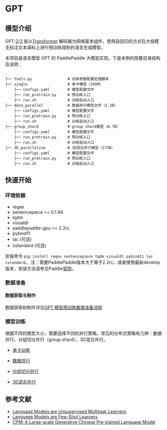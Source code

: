 # GPT

## 模型介绍
GPT-[2](https://cdn.openai.com/better-language-models/language_models_are_unsupervised_multitask_learners.pdf)/[3](https://arxiv.org/pdf/2005.14165.pdf) 是以[Transformer](https://arxiv.org/abs/1706.03762) 解码器为网络基本组件，使用自回归的方式在大规模无标注文本语料上进行预训练得到的语言生成模型。

本项目是语言模型 GPT 的 PaddlePaddle 大模型实现。下是本例的简要目录结构及说明：

```text
.
├── tools.py                # 训练参数配置处理脚本
├── single                  # 单卡模型（345M）
    ├── configs.yaml        # 模型配置文件
    ├── run_pretrain.py     # 预训练入口
    ├── run.sh              # 训练启动入口
├── data_parallel           # 数据并行模型文件（1.3B）
    ├── configs.yaml        # 模型配置文件
    ├── run_pretrain.py     # 预训练入口
    ├── run.sh              # 训练启动入口
├── group_shard             # group shard模型（6.7B）
    ├── configs.yaml        # 模型配置文件
    ├── run_pretrain.py     # 预训练入口
    ├── run.sh              # 训练启动入口
├── 3D_parallelism          # 3D混合并行模型（175B）
    ├── configs.yaml        # 模型配置文件
    ├── run_pretrain.py     # 预训练入口
    ├── run.sh              # 训练启动入口
```

## 快速开始

### 环境依赖

- regex
- sentencepiece >= 0.1.94
- tqdm
- visualdl
- paddlepaddle-gpu >= 2.2rc
- pybind11
- lac (可选)
- zstandard (可选)

安装命令 `pip install regex sentencepiece tqdm visualdl pybind11 lac zstandard`。
注：需要PaddlePaddle版本大于等于2.2rc，或者使用最新develop版本，安装方法请参见Paddle[官网](https://www.paddlepaddle.org.cn)。

### 数据准备

#### 数据获取与制作


数据获取和制作详见[GPT 模型预训练数据准备流程](https://github.com/PaddlePaddle/FleetX/tree/develop/fleetx/data/data_tools/gpt)

### 模型训练


根据不同的模型大小，需要选择不同的并行策略。常见的分布式策略有几种：数据并行，分组切分并行（group shard），3D混合并行。



- [单卡训练](./single/README.md)

- [数据并行](./data_parallel/README.md)

- [分组切分并行](./group_shard/README.md)

- [3D混合并行](./3D_parallelism/README.md)


## 参考文献
- [Language Models are Unsupervised Multitask Learners](https://cdn.openai.com/better-language-models/language_models_are_unsupervised_multitask_learners.pdf)
- [Language Models are Few-Shot Learners](https://arxiv.org/pdf/2005.14165.pdf)
- [CPM: A Large-scale Generative Chinese Pre-trained Language Model](https://arxiv.org/abs/2012.00413)
